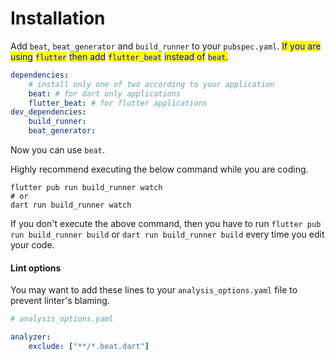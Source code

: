 # Installation

Add `beat`, `beat_generator` and `build_runner` to your `pubspec.yaml`. <mark style="color:blue;">If you are using</mark> <mark style="color:blue;"></mark><mark style="color:blue;">`flutter`</mark> <mark style="color:blue;"></mark><mark style="color:blue;">then add</mark> <mark style="color:blue;"></mark><mark style="color:blue;">`flutter_beat`</mark> <mark style="color:blue;"></mark><mark style="color:blue;">instead of</mark> <mark style="color:blue;"></mark><mark style="color:blue;">`beat`</mark><mark style="color:blue;">.</mark>

```yaml
dependencies: 
    # install only one of two according to your application
    beat: # for dart only applications
    flutter_beat: # for flutter applications
dev_dependencies:
    build_runner:
    beat_generator: 
```

Now you can use `beat`.&#x20;

Highly recommend executing the below command while you are coding.

```
flutter pub run build_runner watch
# or 
dart run build_runner watch
```

If you don't execute the above command, then you have to run `flutter pub run build_runner build` or `dart run build_runner build` every time you edit your code.&#x20;

#### Lint options

You may want to add these lines to your `analysis_options.yaml` file to prevent linter's blaming.&#x20;

```yaml
# analysis_options.yaml

analyzer:
    exclude: ["**/*.beat.dart"]
```

